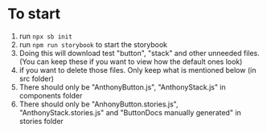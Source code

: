 # To start
1. run `npx sb init` 
2. run `npm run storybook` to start the storybook
3. Doing this will download test "button", "stack" and other unneeded files. (You can keep these if you want to view how the default ones look)
4. if you want to delete those files. Only keep what is mentioned below (in src folder)
5.  There should only be "AnthonyButton.js", "AnthonyStack.js" in components folder
6.  There should only be "AnhonyButton.stories.js", "AnthonyStack.stories.js" and "ButtonDocs manually generated" in stories folder

